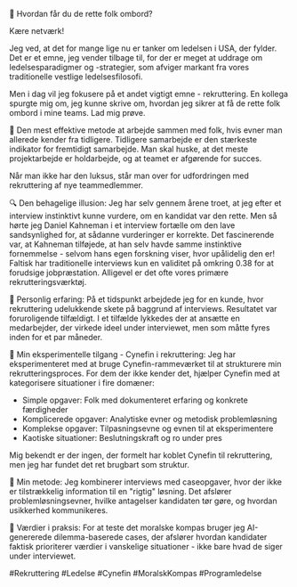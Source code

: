 🚌 Hvordan får du de rette folk ombord?

Kære netværk!

Jeg ved, at det for mange lige nu er tanker om ledelsen i USA, der fylder. Det er et emne, jeg vender tilbage til, for der er meget at uddrage om ledelsesparadigmer og -strategier, som afviger markant fra vores traditionelle vestlige ledelsesfilosofi. 

Men i dag vil jeg fokusere på et andet vigtigt emne - rekruttering. En kollega spurgte mig om, jeg kunne skrive om, hvordan jeg sikrer at få de rette folk ombord i mine teams. Lad mig prøve.

👥 Den mest effektive metode at arbejde sammen med folk, hvis evner man allerede kender fra tidligere. Tidligere samarbejde er den stærkeste indikator for fremtidigt samarbejde. Man skal huske, at det meste projektarbejde er holdarbejde, og at teamet er afgørende for succes.

Når man ikke har den luksus, står man over for udfordringen med rekruttering af nye teammedlemmer.

🔍 Den behagelige illusion: Jeg har selv gennem årene troet, at jeg efter et interview instinktivt kunne vurdere, om en kandidat var den rette. Men så hørte jeg Daniel Kahneman i et interview fortælle om den lave sandsynlighed for, at sådanne vurderinger er korrekte. Det fascinerende var, at Kahneman tilføjede, at han selv havde samme instinktive fornemmelse - selvom hans egen forskning viser, hvor upålidelig den er!
Faltisk har traditionelle interviews kun en validitet på omkring 0.38 for at forudsige jobpræstation. Alligevel er det ofte vores primære rekrutteringsværktøj.

🧠 Personlig erfaring: På et tidspunkt arbejdede jeg for en kunde, hvor rekruttering udelukkende skete på baggrund af interviews. Resultatet var foruroligende tilfældigt. I et tilfælde lykkedes der at ansætte en medarbejder, der virkede ideel under interviewet, men som måtte fyres inden for et par måneder.

🧩 Min eksperimentelle tilgang - Cynefin i rekruttering:
Jeg har eksperimenteret med at bruge Cynefin-rammeværket til at strukturere min rekrutteringsproces. For dem der ikke kender det, hjælper Cynefin med at kategorisere situationer i fire domæner:

- Simple opgaver: Folk med dokumenteret erfaring og konkrete færdigheder
- Komplicerede opgaver: Analytiske evner og metodisk problemløsning
- Komplekse opgaver: Tilpasningsevne og evnen til at eksperimentere
- Kaotiske situationer: Beslutningskraft og ro under pres

Mig bekendt er der ingen, der formelt har koblet Cynefin til rekruttering, men jeg har fundet det ret brugbart som struktur.

📝 Min metode: Jeg kombinerer interviews med caseopgaver, hvor der ikke er tilstrækkelig information til en "rigtig" løsning. Det afslører problemløsningsevner, hvilke antagelser kandidaten tør gøre, og hvordan usikkerhed kommunikeres.

🧭 Værdier i praksis: For at teste det moralske kompas bruger jeg AI-genererede dilemma-baserede cases, der afslører hvordan kandidater faktisk prioriterer værdier i vanskelige situationer - ikke bare hvad de siger under interviewet.

#Rekruttering #Ledelse #Cynefin #MoralskKompas #Programledelse